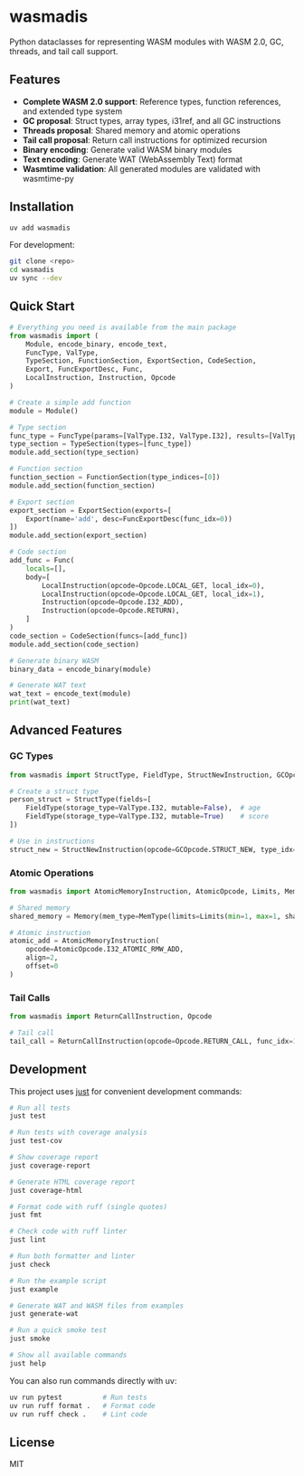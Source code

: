 # wasmadis

Python dataclasses for representing WASM modules with WASM 2.0, GC, threads, and tail call support.

## Features

- **Complete WASM 2.0 support**: Reference types, function references, and extended type system
- **GC proposal**: Struct types, array types, i31ref, and all GC instructions
- **Threads proposal**: Shared memory and atomic operations
- **Tail call proposal**: Return call instructions for optimized recursion
- **Binary encoding**: Generate valid WASM binary modules
- **Text encoding**: Generate WAT (WebAssembly Text) format
- **Wasmtime validation**: All generated modules are validated with wasmtime-py

## Installation

```bash
uv add wasmadis
```

For development:

```bash
git clone <repo>
cd wasmadis
uv sync --dev
```

## Quick Start

```python
# Everything you need is available from the main package
from wasmadis import (
    Module, encode_binary, encode_text,
    FuncType, ValType, 
    TypeSection, FunctionSection, ExportSection, CodeSection,
    Export, FuncExportDesc, Func,
    LocalInstruction, Instruction, Opcode
)

# Create a simple add function
module = Module()

# Type section
func_type = FuncType(params=[ValType.I32, ValType.I32], results=[ValType.I32])
type_section = TypeSection(types=[func_type])
module.add_section(type_section)

# Function section
function_section = FunctionSection(type_indices=[0])
module.add_section(function_section)

# Export section
export_section = ExportSection(exports=[
    Export(name='add', desc=FuncExportDesc(func_idx=0))
])
module.add_section(export_section)

# Code section
add_func = Func(
    locals=[],
    body=[
        LocalInstruction(opcode=Opcode.LOCAL_GET, local_idx=0),
        LocalInstruction(opcode=Opcode.LOCAL_GET, local_idx=1),
        Instruction(opcode=Opcode.I32_ADD),
        Instruction(opcode=Opcode.RETURN),
    ]
)
code_section = CodeSection(funcs=[add_func])
module.add_section(code_section)

# Generate binary WASM
binary_data = encode_binary(module)

# Generate WAT text
wat_text = encode_text(module)
print(wat_text)
```

## Advanced Features

### GC Types

```python
from wasmadis import StructType, FieldType, StructNewInstruction, GCOpcode, ValType

# Create a struct type
person_struct = StructType(fields=[
    FieldType(storage_type=ValType.I32, mutable=False),  # age
    FieldType(storage_type=ValType.I32, mutable=True)    # score
])

# Use in instructions
struct_new = StructNewInstruction(opcode=GCOpcode.STRUCT_NEW, type_idx=0)
```

### Atomic Operations

```python
from wasmadis import AtomicMemoryInstruction, AtomicOpcode, Limits, MemType, Memory

# Shared memory
shared_memory = Memory(mem_type=MemType(limits=Limits(min=1, max=1, shared=True)))

# Atomic instruction
atomic_add = AtomicMemoryInstruction(
    opcode=AtomicOpcode.I32_ATOMIC_RMW_ADD, 
    align=2, 
    offset=0
)
```

### Tail Calls

```python
from wasmadis import ReturnCallInstruction, Opcode

# Tail call
tail_call = ReturnCallInstruction(opcode=Opcode.RETURN_CALL, func_idx=1)
```

## Development

This project uses [just](https://github.com/casey/just) for convenient development commands:

```bash
# Run all tests
just test

# Run tests with coverage analysis
just test-cov

# Show coverage report
just coverage-report

# Generate HTML coverage report
just coverage-html

# Format code with ruff (single quotes)
just fmt

# Check code with ruff linter
just lint

# Run both formatter and linter
just check

# Run the example script
just example

# Generate WAT and WASM files from examples
just generate-wat

# Run a quick smoke test
just smoke

# Show all available commands
just help
```

You can also run commands directly with uv:

```bash
uv run pytest          # Run tests
uv run ruff format .   # Format code
uv run ruff check .    # Lint code
```

## License

MIT